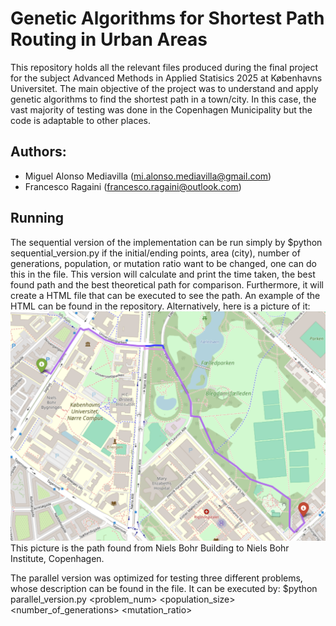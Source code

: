 # Genetic Algorithms for Shortest Path Routing in Urban Areas
This repository holds all the relevant files produced during the final project for the subject Advanced Methods in Applied Statisics 2025 at Københavns Universitet. 
The main objective of the project was to understand and apply genetic algorithms to find the shortest path in a town/city. In this case, the vast majority of testing was done in the Copenhagen Municipality but the code is adaptable to other places.

## Authors:
  - Miguel Alonso Mediavilla (mi.alonso.mediavilla@gmail.com)
  - Francesco Ragaini (francesco.ragaini@outlook.com)

## Running
The sequential version of the implementation can be run simply by 
$python sequential_version.py
if the initial/ending points, area (city), number of generations, population, or mutation ratio want to be changed, one can do this in the file.
This version will calculate and print the time taken, the best found path and the best theoretical path for comparison. Furthermore, it will create a HTML file that can be executed to see the path. An example of the HTML can be found in the repository. Alternatively, here is a picture of it:
![alt text](https://github.com/Fragaini01/Genetic-Algorithms-for-Shortest-Path-Routing-in-Urban-Areas/blob/main/p1pop2000g150.png)
This picture is the path found from Niels Bohr Building to Niels Bohr Institute, Copenhagen.

The parallel version was optimized for testing three different problems, whose description can be found in the file. It can be executed by:
$python parallel_version.py <problem_num> <population_size> <number_of_generations> <mutation_ratio>

